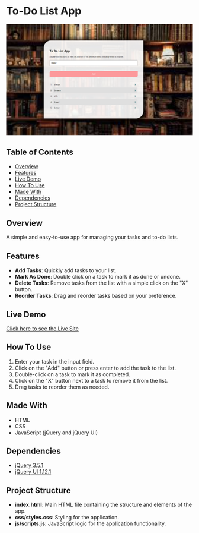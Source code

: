 # To-Do List App

![alt text](1.png)

## Table of Contents

- [Overview](#overview)
- [Features](#features)
- [Live Demo](#live-demo)
- [How To Use](#how-to-use)
- [Made With](#made-with)
- [Dependencies](#dependencies)
- [Project Structure](#project-structure)

## Overview

A simple and easy-to-use app for managing your tasks and to-do lists.

## Features

- **Add Tasks**: Quickly add tasks to your list.
- **Mark As Done**: Double click on a task to mark it as done or undone.
- **Delete Tasks**: Remove tasks from the list with a simple click on the "X" button.
- **Reorder Tasks**: Drag and reorder tasks based on your preference.

## Live Demo

[Click here to see the Live Site](https://githubtodolist.netlify.app/)

## How To Use

1. Enter your task in the input field.
2. Click on the "Add" button or press enter to add the task to the list.
3. Double-click on a task to mark it as completed.
4. Click on the "X" button next to a task to remove it from the list.
5. Drag tasks to reorder them as needed.

## Made With

- HTML
- CSS
- JavaScript (jQuery and jQuery UI)

## Dependencies

- [jQuery 3.5.1](https://code.jquery.com/jquery-3.5.1.js)
- [jQuery UI 1.12.1](https://code.jquery.com/ui/1.12.1/jquery-ui.js)

## Project Structure

- **index.html**: Main HTML file containing the structure and elements of the app.
- **css/styles.css**: Styling for the application.
- **js/scripts.js**: JavaScript logic for the application functionality.
